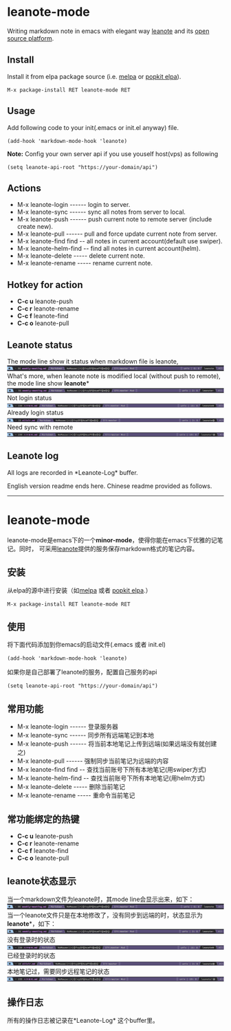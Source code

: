 # leanote-mode
Writing markdown note in emacs with elegant way [leanote](https://leanote.com/[leanote])
and its [open source platform](http://leanote.org/).

## Install
Install it from elpa package source (i.e. [melpa](https://melpa.org/) or [popkit elpa](https://elpa.popkit.org/)).  
```elisp
M-x package-install RET leanote-mode RET
```

## Usage
Add following code to your init(.emacs or init.el anyway) file.
```elisp
(add-hook 'markdown-mode-hook 'leanote)
```
**Note:** Config your own server api if you use youself host(vps) as following  
```elisp
(setq leanote-api-root "https://your-domain/api")
```

## Actions
* M-x leanote-login ------ login to server.
* M-x leanote-sync  ------ sync all notes from server to local.
* M-x leanote-push  ------ push current note to remote server (include create new).
* M-x leanote-pull  ------ pull and force update current note from server.
* M-x leanote-find find -- all notes in current account(default use swiper).
* M-x leanote-helm-find -- find all notes in current account(helm).
* M-x leanote-delete ----- delete current note.
* M-x leanote-rename ----- rename current note.

## Hotkey for action
* **C-c u** leanote-push
* **C-c r** leanote-rename
* **C-c f** leanote-find
* **C-c o** leanote-pull

## Leanote status
The mode line show it status when markdown file is leanote, 
![](images/status.png "mode line status")
What's more, when leanote note is modified local (without push to remote), the mode line show **leanote***
![](images/statusm.png "mode line status modified")
Not login status
![](images/status-unlogin.png "not login status")
Already login status
![](images/status-login.png "already login status")
Need sync with remote
![](images/status-update.png "already login status")

## Leanote log
All logs are recorded in \*Leanote-Log* buffer.

English version readme ends here. Chinese readme provided as follows.

--------------------------------------------------------------------------------

# leanote-mode
leanote-mode是emacs下的一个**minor-mode**，使得你能在emacs下优雅的记笔记。同时，
可采用[leanote](https://leanote.com/)提供的服务保存markdown格式的笔记内容。

## 安装
从elpa的源中进行安装（如[melpa](https://melpa.org/) 或者 [popkit elpa](https://elpa.popkit.org/).）  
```elisp
M-x package-install RET leanote-mode RET
```

## 使用
将下面代码添加到你emacs的启动文件(.emacs 或者 init.el)
```elisp
(add-hook 'markdown-mode-hook 'leanote)
```
如果你是自己部署了leanote的服务，配置自己服务的api
```elisp
(setq leanote-api-root "https://your-domain/api")
```

## 常用功能
* M-x leanote-login ------ 登录服务器
* M-x leanote-sync  ------ 同步所有远端笔记到本地
* M-x leanote-push  ------ 将当前本地笔记上传到远端(如果远端没有就创建之)
* M-x leanote-pull  ------ 强制同步当前笔记为远端的内容
* M-x leanote-find find -- 查找当前账号下所有本地笔记(用swiper方式)
* M-x leanote-helm-find -- 查找当前账号下所有本地笔记(用helm方式)
* M-x leanote-delete ----- 删除当前笔记
* M-x leanote-rename ----- 重命令当前笔记

## 常功能绑定的热键
* **C-c u** leanote-push
* **C-c r** leanote-rename
* **C-c f** leanote-find
* **C-c o** leanote-pull

## leanote状态显示
当一个markdown文件为leanote时，其mode line会显示出来，如下：
![](images/status.png "mode line status")
当一个leanote文件只是在本地修改了，没有同步到远端的时，状态显示为**leanote***，如下：
![](images/statusm.png "mode line status modified")
没有登录时的状态
![](images/status-unlogin.png "not login status")
已经登录时的状态
![](images/status-login.png "already login status")
本地笔记过，需要同步远程笔记的状态
![](images/status-update.png "already login status")

## 操作日志
所有的操作日志被记录在\*Leanote-Log* 这个buffer里。
